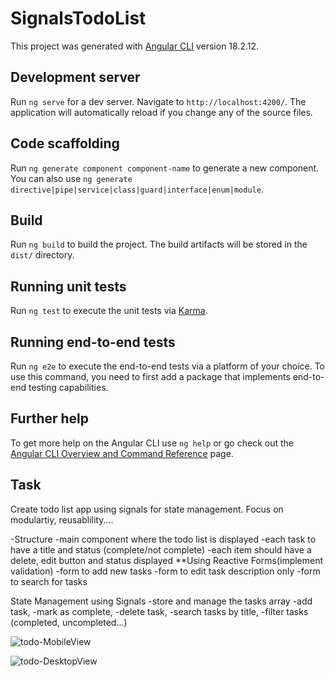 # SignalsTodoList

This project was generated with [Angular CLI](https://github.com/angular/angular-cli) version 18.2.12.

## Development server

Run `ng serve` for a dev server. Navigate to `http://localhost:4200/`. The application will automatically reload if you change any of the source files.

## Code scaffolding

Run `ng generate component component-name` to generate a new component. You can also use `ng generate directive|pipe|service|class|guard|interface|enum|module`.

## Build

Run `ng build` to build the project. The build artifacts will be stored in the `dist/` directory.

## Running unit tests

Run `ng test` to execute the unit tests via [Karma](https://karma-runner.github.io).

## Running end-to-end tests

Run `ng e2e` to execute the end-to-end tests via a platform of your choice. To use this command, you need to first add a package that implements end-to-end testing capabilities.

## Further help

To get more help on the Angular CLI use `ng help` or go check out the [Angular CLI Overview and Command Reference](https://angular.dev/tools/cli) page.

## Task
Create todo list app using signals for state management. 
Focus on modulartiy, reusablility....

-Structure
    -main component where the todo list is displayed
        -each task to have a title and status (complete/not complete)
        -each item should have a delete, edit button and status displayed
    **Using Reactive Forms(implement validation)
        -form to add new tasks
        -form to edit task description only
        -form to search for tasks

State Management using Signals
    -store and manage the tasks array
    -add task,
    -mark as complete, 
    -delete task, 
    -search tasks by title,
    -filter tasks (completed, uncompleted...)

![todo-MobileView](https://github.com/user-attachments/assets/245394eb-bc12-4fd0-817e-fe65ead2c17d)

![todo-DesktopView](https://github.com/user-attachments/assets/88e39bab-00ac-4252-a5ed-02706d77244d)

